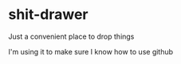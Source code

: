 # shit-drawer
Just a convenient place to drop things

I'm using it to make sure I know how to use github
